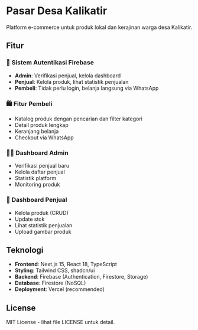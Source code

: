 # Pasar Desa Kalikatir

Platform e-commerce untuk produk lokal dan kerajinan warga desa Kalikatir.

## Fitur

### 🔐 **Sistem Autentikasi Firebase**
- **Admin**: Verifikasi penjual, kelola dashboard
- **Penjual**: Kelola produk, lihat statistik penjualan
- **Pembeli**: Tidak perlu login, belanja langsung via WhatsApp

### 🛍️ **Fitur Pembeli**
- Katalog produk dengan pencarian dan filter kategori
- Detail produk lengkap
- Keranjang belanja
- Checkout via WhatsApp

### 👨‍💼 **Dashboard Admin**
- Verifikasi penjual baru
- Kelola daftar penjual
- Statistik platform
- Monitoring produk

### 🏪 **Dashboard Penjual**
- Kelola produk (CRUD)
- Update stok
- Lihat statistik penjualan
- Upload gambar produk

## Teknologi

- **Frontend**: Next.js 15, React 18, TypeScript
- **Styling**: Tailwind CSS, shadcn/ui
- **Backend**: Firebase (Authentication, Firestore, Storage)
- **Database**: Firestore (NoSQL)
- **Deployment**: Vercel (recommended)

## License

MIT License - lihat file LICENSE untuk detail.
